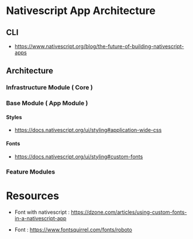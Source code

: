 # Nativescript App Architecture

## CLI

- https://www.nativescript.org/blog/the-future-of-building-nativescript-apps

## Architecture

### Infrastructure Module ( Core )

### Base Module ( App Module )

#### Styles

- https://docs.nativescript.org/ui/styling#application-wide-css

#### Fonts

- https://docs.nativescript.org/ui/styling#custom-fonts

### Feature Modules

# Resources


- Font with nativescript : https://dzone.com/articles/using-custom-fonts-in-a-nativescript-app

- Font : https://www.fontsquirrel.com/fonts/roboto
